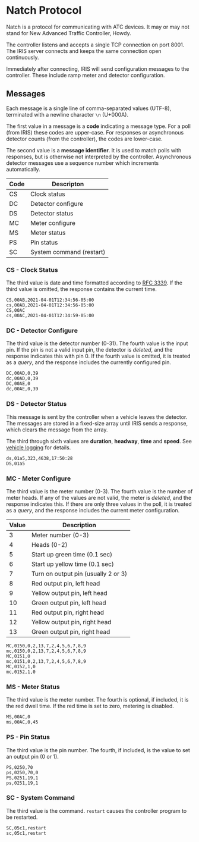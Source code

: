 # Natch Protocol

Natch is a protocol for communicating with ATC devices.  It may or may not stand
for New Advanced Traffic Controller, Howdy.

The controller listens and accepts a single TCP connection on port 8001.  The
IRIS server connects and keeps the same connection open continuously.

Immediately after connecting, IRIS will send configuration messages to the
controller.  These include ramp meter and detector configuration.

## Messages

Each message is a single line of comma-separated values (UTF-8), terminated
with a newline character `\n` (U+000A).

The first value in a message is a __code__ indicating a message type.  For a
poll (from IRIS) these codes are upper-case.  For responses or asynchronous
detector counts (from the controller), the codes are lower-case.

The second value is a __message identifier__.  It is used to match polls with
responses, but is otherwise not interpreted by the controller.  Asynchronous
detector messages use a sequence number which increments automatically.

Code | Descripton
-----|----------------
CS   | Clock status
DC   | Detector configure
DS   | Detector status
MC   | Meter configure
MS   | Meter status
PS   | Pin status
SC   | System command (restart)

### CS - Clock Status

The third value is date and time formatted according to [RFC 3339].  If the
third value is omitted, the response contains the current time.

```
CS,00AB,2021-04-01T12:34:56-05:00
cs,00AB,2021-04-01T12:34:56-05:00
CS,00AC
cs,00AC,2021-04-01T12:34:59-05:00
```

### DC - Detector Configure

The third value is the detector number (0-31).  The fourth value is the input
pin.  If the pin is not a valid input pin, the detector is *deleted*, and the
response indicates this with pin 0.  If the fourth value is omitted, it is
treated as a *query*, and the response includes the currently configured pin.

```
DC,00AD,0,39
dc,00AD,0,39
DC,00AE,0
dc,00AE,0,39
```

### DS - Detector Status

This message is sent by the controller when a vehicle leaves the detector.  The
messages are stored in a fixed-size array until IRIS sends a response, which
clears the message from the array.

The third through sixth values are __duration__, __headway__, __time__ and
__speed__.  See [vehicle logging] for details.

```
ds,01a5,323,4638,17:50:28
DS,01a5
```

### MC - Meter Configure

The third value is the meter number (0-3).  The fourth value is the number of
meter heads.  If any of the values are not valid, the meter is *deleted*, and
the response indicates this.  If there are only three values in the poll, it is
treated as a *query*, and the response includes the current meter configuration.

Value | Description
------|-------------------
3     | Meter number (0-3)
4     | Heads (0-2)
5     | Start up green time (0.1 sec)
6     | Start up yellow time (0.1 sec)
7     | Turn on output pin (usually 2 or 3)
8     | Red output pin, left head
9     | Yellow output pin, left head
10    | Green output pin, left head
11    | Red output pin, right head
12    | Yellow output pin, right head
13    | Green output pin, right head

```
MC,0150,0,2,13,7,2,4,5,6,7,8,9
mc,0150,0,2,13,7,2,4,5,6,7,8,9
MC,0151,0
mc,0151,0,2,13,7,2,4,5,6,7,8,9
MC,0152,1,0
mc,0152,1,0
```

### MS - Meter Status

The third value is the meter number.  The fourth is optional, if included, it
is the red dwell time.  If the red time is set to zero, metering is disabled.

```
MS,00AC,0
ms,00AC,0,45
```

### PS - Pin Status

The third value is the pin number.  The fourth, if included, is the value to set
an output pin (0 or 1).

```
PS,0250,70
ps,0250,70,0
PS,0251,19,1
ps,0251,19,1
```

### SC - System Command

The third value is the command.  `restart` causes the controller program to be
restarted.

```
SC,05c1,restart
sc,05c1,restart
```

[RFC 3339]: https://tools.ietf.org/html/rfc3339#section-5.6
[vehicle logging]: vehicle_detection.html#vehicle-logging
